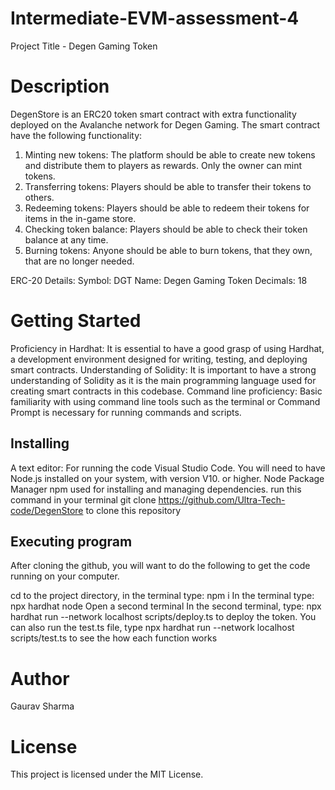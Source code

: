 # Intermediate-EVM-assessment-4
Project Title - Degen Gaming Token

# Description
DegenStore is an ERC20 token smart contract with extra functionality deployed on the Avalanche network for Degen Gaming. The smart contract have the following functionality:

1. Minting new tokens: The platform should be able to create new tokens and distribute them to players as rewards. Only the owner can mint tokens.
2. Transferring tokens: Players should be able to transfer their tokens to others.
3. Redeeming tokens: Players should be able to redeem their tokens for items in the in-game store.
4. Checking token balance: Players should be able to check their token balance at any time.
5.  Burning tokens: Anyone should be able to burn tokens, that they own, that are no longer needed.

ERC-20 Details:
Symbol: DGT
Name: Degen Gaming Token
Decimals: 18

# Getting Started
Proficiency in Hardhat: It is essential to have a good grasp of using Hardhat, a development environment designed for writing, testing, and deploying smart contracts.
Understanding of Solidity: It is important to have a strong understanding of Solidity as it is the main programming language used for creating smart contracts in this codebase.
Command line proficiency: Basic familiarity with using command line tools such as the terminal or Command Prompt is necessary for running commands and scripts.

## Installing
A text editor: For running the code Visual Studio Code.
You will need to have Node.js installed on your system, with version V10. or higher.
Node Package Manager npm used for installing and managing dependencies.
run this command in your terminal git clone https://github.com/Ultra-Tech-code/DegenStore to clone this repository

## Executing program
After cloning the github, you will want to do the following to get the code running on your computer.

cd to the project directory, in the terminal type: npm i
In the terminal type: npx hardhat node
Open a second terminal
In the second terminal, type: npx hardhat run --network localhost scripts/deploy.ts to deploy the token.
You can also run the test.ts file, type npx hardhat run --network localhost scripts/test.ts to see the how each function works

# Author
Gaurav Sharma

# License
This project is licensed under the MIT License.
